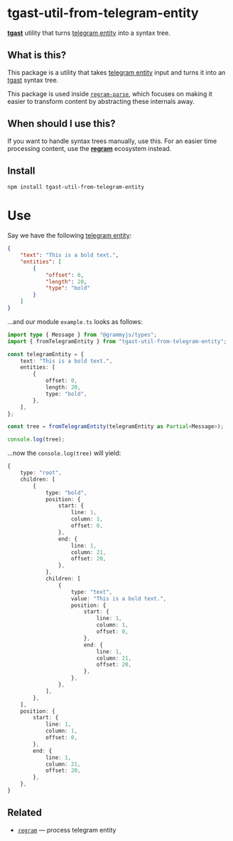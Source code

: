 # tgast-util-from-telegram-entity

**[tgast][github-tgast]** utility that turns [telegram entity][tg-entity] into a syntax tree.

## What is this?

This package is a utility that takes [telegram entity][tg-entity] input and turns it into an
[tgast][github-tgast] syntax tree.

This package is used inside [`regram-parse`][github-regram-parse],
which focuses on making it easier to transform content by abstracting these
internals away.

## When should I use this?

If you want to handle syntax trees manually, use this.
For an easier time processing content, use the **[regram][github-regram]**
ecosystem instead.

## Install

```sh
npm install tgast-util-from-telegram-entity 
```

# Use

Say we have the following [telegram entity][tg-entity]:

```json
{
	"text": "This is a bold text.",
	"entities": [
		{
			"offset": 0,
			"length": 20,
			"type": "bold"
		}
	]
}
```

…and our module `example.ts` looks as follows:

```ts
import type { Message } from "@grammyjs/types";
import { fromTelegramEntity } from "tgast-util-from-telegram-entity";

const telegramEntity = {
	text: "This is a bold text.",
	entities: [
		{
			offset: 0,
			length: 20,
			type: "bold",
		},
	],
};

const tree = fromTelegramEntity(telegramEntity as Partial<Message>);

console.log(tree);
```

…now the `console.log(tree)` will yield:

```ts
{
	type: "root",
	children: [
		{
			type: "bold",
			position: {
				start: {
					line: 1,
					column: 1,
					offset: 0,
				},
				end: {
					line: 1,
					column: 21,
					offset: 20,
				},
			},
			children: [
				{
					type: "text",
					value: "This is a bold text.",
					position: {
						start: {
							line: 1,
							column: 1,
							offset: 0,
						},
						end: {
							line: 1,
							column: 21,
							offset: 20,
						},
					},
				},
			],
		},
	],
	position: {
		start: {
			line: 1,
			column: 1,
			offset: 0,
		},
		end: {
			line: 1,
			column: 21,
			offset: 20,
		},
	},
}
```

## Related

* [`regram`][github-regram]
  — process telegram entity

[github-regram]: https://github.com/quadratz/regram
[github-regram-parse]: https://github.com/quadratz/regram-parse
[github-tgast]: https://github.com/quadratz/tgast
[tg-entity]: https://core.telegram.org/bots/api#messageentity
